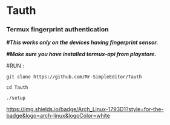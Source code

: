 # Tauth
### Termux fingerprint authentication 

***#This works only on the devices having fingerprint sensor.***

***#Make sure you have installed termux-api from playstore.***

#RUN :

	git clone https://github.com/Mr-SimpleEditor/Tauth
	
	cd Tauth 
	
	./setup



https://img.shields.io/badge/Arch_Linux-1793D1?style=for-the-badge&logo=arch-linux&logoColor=white
